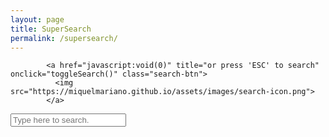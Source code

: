 ```yaml
---
layout: page
title: SuperSearch
permalink: /supersearch/
---
```


<link rel="stylesheet" href="https://miquelmariano.github.io/supersearch/super-search.css">

            <a href="javascript:void(0)" title="or press 'ESC' to search" onclick="toggleSearch()" class="search-btn">
              <img src="https://miquelmariano.github.io/assets/images/search-icon.png">
            </a>

 <div class="super-search" id="js-super-search">
  <input type="text" placeholder="Type here to search." class="super-search__input" id="js-super-search__input">
  <ul class="super-search__results" id="js-super-search__results"></ul>
 </div>

 <script src="https://miquelmariano.github.io/supersearch/super-search.js"></script>
 <script>superSearch({searchFile: '//miquelmariano.github.io/feed.xml'});
 </script>
            